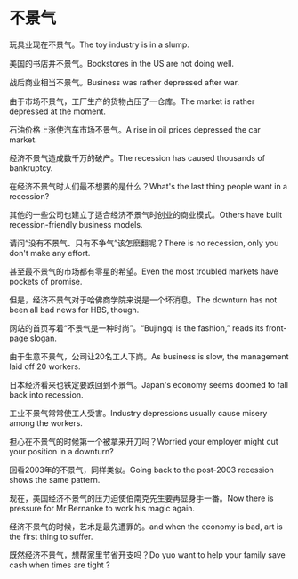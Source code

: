 # 不景气

<p><span class="chinese">玩具业现在不景气。</span><span class="english">The toy industry is in a slump.</span></p>

<p><span class="chinese">美国的书店并不景气。</span><span class="english">Bookstores in the US are not doing well.</span></p>

<p><span class="chinese">战后商业相当不景气。</span><span class="english">Business was rather depressed after war.</span></p>

<p><span class="chinese">由于市场不景气，工厂生产的货物占压了一仓库。</span><span class="english">The market is rather depressed at the moment.</span></p>

<p><span class="chinese">石油价格上涨使汽车市场不景气。</span><span class="english">A rise in oil prices depressed the car market.</span></p>

<p><span class="chinese">经济不景气造成数千万的破产。</span><span class="english">The recession has caused thousands of bankruptcy.</span></p>

<p><span class="chinese">在经济不景气时人们最不想要的是什么？</span><span class="english">What's the last thing people want in a recession?</span></p>

<p><span class="chinese">其他的一些公司也建立了适合经济不景气时创业的商业模式。</span><span class="english">Others have built recession-friendly business models.</span></p>

<p><span class="chinese">请问“没有不景气、只有不争气”该怎麽翻呢？</span><span class="english">There is no recession, only you don't make any effort.</span></p>

<p><span class="chinese">甚至最不景气的市场都有零星的希望。</span><span class="english">Even the most troubled markets have pockets of promise.</span></p>

<p><span class="chinese">但是，经济不景气对于哈佛商学院来说是一个坏消息。</span><span class="english">The downturn has not been all bad news for HBS, though.</span></p>

<p><span class="chinese">网站的首页写着“不景气是一种时尚”。</span><span class="english">“Bujingqi is the fashion,” reads its front-page slogan.</span></p>

<p><span class="chinese">由于生意不景气，公司让20名工人下岗。</span><span class="english">As business is slow, the management laid off 20 workers.</span></p>

<p><span class="chinese">日本经济看来也铁定要跌回到不景气。</span><span class="english">Japan's economy seems doomed to fall back into recession.</span></p>

<p><span class="chinese">工业不景气常常使工人受害。</span><span class="english">Industry depressions usually cause misery among the workers.</span></p>

<p><span class="chinese">担心在不景气的时候第一个被拿来开刀吗？</span><span class="english">Worried your employer might cut your position in a downturn?</span></p>

<p><span class="chinese">回看2003年的不景气，同样类似。</span><span class="english">Going back to the post-2003 recession shows the same pattern.</span></p>

<p><span class="chinese">现在，美国经济不景气的压力迫使伯南克先生要再显身手一番。</span><span class="english">Now there is pressure for Mr Bernanke to work his magic again.</span></p>

<p><span class="chinese">经济不景气的时候，艺术是最先遭罪的。</span><span class="english">and when the economy is bad, art is the first thing to suffer.</span></p>

<p><span class="chinese">既然经济不景气，想帮家里节省开支吗？</span><span class="english">Do yuo want to help your family save cash when times are tight ?</span></p>


